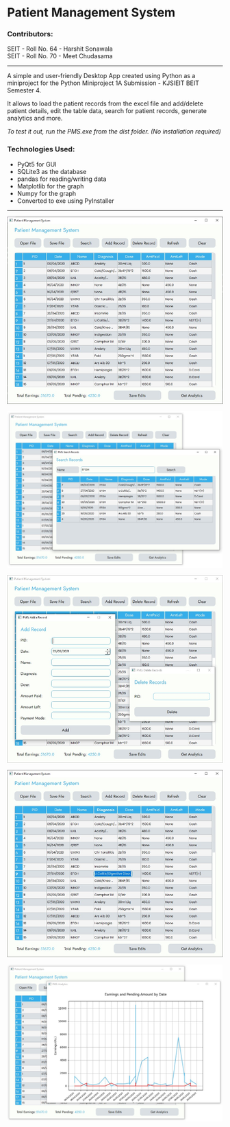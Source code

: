 # Patient Management System #

### Contributors: ###
SEIT - Roll No. 64 - Harshit Sonawala  
SEIT - Roll No. 70 - Meet Chudasama  

- - - -

A simple and user-friendly Desktop App created using Python as a miniproject for the Python Miniproject 1A Submission - KJSIEIT BEIT Semester 4.  

It allows to load the patient records from the excel file and add/delete patient details, edit the table data, search for patient records, generate analytics and more.  

_To test it out, run the PMS.exe from the dist folder. (No installation required)_  

### Technologies Used: ###
* PyQt5 for GUI
* SQLite3 as the database
* pandas for reading/writing data
* Matplotlib for the graph
* Numpy for the graph
* Converted to exe using PyInstaller

- - - -

![screenshot1](https://github.com/Harshit-Sonawala/Patient_Management_System/blob/master/screenshots/ss1.jpg)  

![screenshot2](https://github.com/Harshit-Sonawala/Patient_Management_System/blob/master/screenshots/ss2.jpg)  

![screenshot3](https://github.com/Harshit-Sonawala/Patient_Management_System/blob/master/screenshots/ss3.jpg)  

![screenshot4](https://github.com/Harshit-Sonawala/Patient_Management_System/blob/master/screenshots/ss4.jpg)  

![screenshot5](https://github.com/Harshit-Sonawala/Patient_Management_System/blob/master/screenshots/ss5.jpg)  